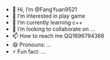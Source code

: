 - 👋 Hi, I’m @FangYuan9521
- 👀 I’m interested in play game
- 🌱 I’m currently learning c++
- 💞️ I’m looking to collaborate on ...
- 📫 How to reach me QQ1696794368
- 😄 Pronouns: ...
- ⚡ Fun fact: ...

<!---
FangYuan9521/FangYuan9521 is a ✨ special ✨ repository because its `README.md` (this file) appears on your GitHub profile.
You can click the Preview link to take a look at your changes.
--->
